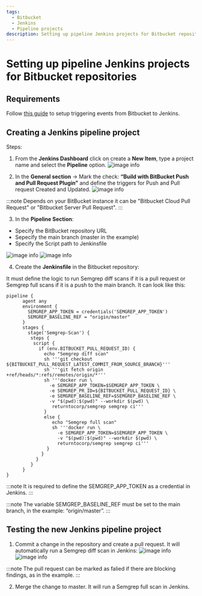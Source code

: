 ```yaml
---
tags:
  - Bitbucket
  - Jenkins
  - Pipeline projects
description: Setting up pipeline Jenkins projects for Bitbucket repositories
---
```


# Setting up pipeline Jenkins projects for Bitbucket repositories

## Requirements
Follow [this guide](https://semgrep.dev/docs/kb/semgrep-ci/bitbucket-triggering-events-to-jenkins/) to setup triggering events from Bitbucket to Jenkins.

## Creating a Jenkins pipeline project

Steps:
1. From the **Jenkins Dashboard** click on create a **New Item**, type a project name and select the **Pipeline** option.
![image info](/img/kb/bitbucket-jenkins-new.png)

2. In the **General section** -> Mark the check: **“Build with BitBucket Push and Pull Request Plugin”** and define the triggers for Push and Pull request Created and Updated.
![image info](/img/kb/bitbucket-jenkins-events.png)

:::note
Depends on your BitBucket instance it can be "Bitbucket Cloud Pull Request" or "Bitbucket Server Pull Request".
:::

3. In the **Pipeline Section**:
* Specify the BitBucket repository URL
* Sepecify the main branch (master in the example)
* Specify the Script path to Jenkinsfile

![image info](/img/kb/bitbucket-jenkins-pipeline-section-1.png)
![image info](/img/kb/bitbucket-jenkins-pipeline-section-2.png)

4. Create the **Jenkinsfile** in the Bitbucket repository:

It must define the logic to run Semgrep diff scans if it is a pull request or Semgrep full scans if it is a push to the main branch. It can look like this:

```
pipeline {
      agent any
      environment {
        SEMGREP_APP_TOKEN = credentials('SEMGREP_APP_TOKEN')
        SEMGREP_BASELINE_REF = "origin/master"
      }
      stages {
        stage('Semgrep-Scan') {
         steps {
          script {
            if (env.BITBUCKET_PULL_REQUEST_ID) {
              echo "Semgrep diff scan"
              sh '''git checkout ${BITBUCKET_PULL_REQUEST_LATEST_COMMIT_FROM_SOURCE_BRANCH}'''
              sh '''git fetch origin +ref/heads/*:refs/remotes/origin/*'''
              sh '''docker run \
                -e SEMGREP_APP_TOKEN=$SEMGREP_APP_TOKEN \
                -e SEMGREP_PR_ID=${BITBUCKET_PULL_REQUEST_ID} \
                -e SEMGREP_BASELINE_REF=$SEMGREP_BASELINE_REF \
                -v "$(pwd):$(pwd)" --workdir $(pwd) \
                 returntocorp/semgrep semgrep ci'''
              }
              else {
                 echo "Semgrep full scan"
                 sh '''docker run \
                   -e SEMGREP_APP_TOKEN=$SEMGREP_APP_TOKEN \
                   -v "$(pwd):$(pwd)" --workdir $(pwd) \
                   returntocorp/semgrep semgrep ci'''
               }
             }
           }
         }
      }
}
```
:::note
It is required to define the SEMGREP_APP_TOKEN as a credential in Jenkins.
:::

:::note
The variable SEMGREP_BASELINE_REF must be set to the main branch, in the example: “origin/master”.
:::

## Testing the new Jenkins pipeline project

1. Commit a change in the repository and create a pull request. It will automatically run a Semgrep diff scan in Jenkins:
![image info](/img/kb/bitbucket-jenkins-pullrequest-1.png)
![image info](/img/kb/bitbucket-jenkins-pullrequest-2.png)

:::note
The pull request can be marked as falied if there are blocking findings, as in the example.
:::

2. Merge the change to master. It will run a Semgrep full scan in Jenkins.



